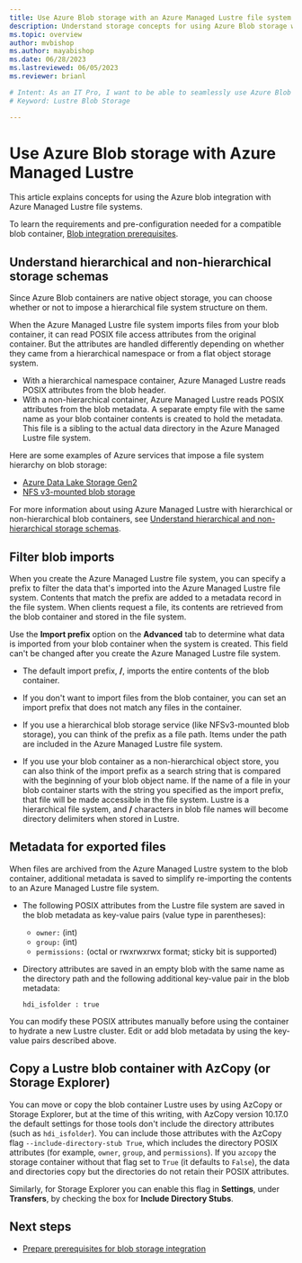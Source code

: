 ```yaml
---
title: Use Azure Blob storage with an Azure Managed Lustre file system
description: Understand storage concepts for using Azure Blob storage with an Azure Managed Lustre file system. 
ms.topic: overview
author: mvbishop
ms.author: mayabishop
ms.date: 06/28/2023
ms.lastreviewed: 06/05/2023
ms.reviewer: brianl

# Intent: As an IT Pro, I want to be able to seamlessly use Azure Blob Storage for long-term storage of files in my Azure Managed Lustre file system.
# Keyword: Lustre Blob Storage

---
```


# Use Azure Blob storage with Azure Managed Lustre

This article explains concepts for using the Azure blob integration with Azure Managed Lustre file systems.

To learn the requirements and pre-configuration needed for a compatible blob container, [Blob integration prerequisites](amlfs-prerequisites.md#blob-integration-prerequisites-optional).

## Understand hierarchical and non-hierarchical storage schemas

Since Azure Blob containers are native object storage, you can choose whether or not to impose a hierarchical file system structure on them.

When the Azure Managed Lustre file system imports files from your blob container, it can read POSIX file access attributes from the original container. But the attributes are handled differently depending on whether they came from a hierarchical namespace or from a flat object storage system.

- With a hierarchical namespace container, Azure Managed Lustre reads POSIX attributes from the blob header.
- With a non-hierarchical container, Azure Managed Lustre reads POSIX attributes from the blob metadata. A separate empty file with the same name as your blob container contents is created to hold the metadata. This file is a sibling to the actual data directory in the Azure Managed Lustre file system.

Here are some examples of Azure services that impose a file system hierarchy on blob storage:

- [Azure Data Lake Storage Gen2](/azure/storage/blobs/data-lake-storage-namespace)
- [NFS v3-mounted blob storage](/azure/storage/blobs/network-file-system-protocol-support-how-to)

For more information about using Azure Managed Lustre with hierarchical or non-hierarchical blob containers, see [Understand hierarchical and non-hierarchical storage schemas](blob-integration.md#understand-hierarchical-and-non-hierarchical-storage-schemas).

## Filter blob imports

When you create the Azure Managed Lustre file system, you can specify a prefix to filter the data that's imported into the Azure Managed Lustre file system. Contents that match the prefix are added to a metadata record in the file system. When clients request a file, its contents are retrieved from the blob container and stored in the file system.

Use the **Import prefix** option on the **Advanced** tab to determine what data is imported from your blob container when the system is created. This field can't be changed after you create the Azure Managed Lustre file system.

- The default import prefix, **/**, imports the entire contents of the blob container.

- If you don't want to import files from the blob container, you can set an import prefix that does not match any files in the container.

- If you use a hierarchical blob storage service (like NFSv3-mounted blob storage), you can think of the prefix as a file path. Items under the path are included in the Azure Managed Lustre file system.

- If you use your blob container as a non-hierarchical object store, you can also think of the import prefix as a search string that is compared with the beginning of your blob object name. If the name of a file in your blob container starts with the string you specified as the import prefix, that file will be made accessible in the file system. Lustre is a hierarchical file system, and **/** characters in blob file names will become directory delimiters when stored in Lustre.

## Metadata for exported files

When files are archived from the Azure Managed Lustre system to the blob container, additional metadata is saved to simplify re-importing the contents to an Azure Managed Lustre file system.

- The following POSIX attributes from the Lustre file system are saved in the blob metadata as key-value pairs (value type in parentheses):

  - `owner:` (int)
  - `group:` (int)
  - `permissions:` (octal or rwxrwxrwx format; sticky bit is supported)

- Directory attributes are saved in an empty blob with the same name as the directory path and the following additional key-value pair in the blob metadata:

  `hdi_isfolder : true`

You can modify these POSIX attributes manually before using the container to hydrate a new Lustre cluster. Edit or add blob metadata by using the key-value pairs described above.

## Copy a Lustre blob container with AzCopy (or Storage Explorer)

You can move or copy the blob container Lustre uses by using AzCopy or Storage Explorer, but at the time of this writing, with AzCopy version 10.17.0 the default settings for those tools don't include the directory attributes (such as `hdi_isfolder`). You can include those attributes with the AzCopy flag `--include-directory-stub True`, which includes the directory POSIX attributes (for example, `owner`, `group`, and `permissions`). If you `azcopy` the storage container without that flag set to `True` (it defaults to `False`), the data and directories copy but the directories do not retain their POSIX attributes.

Similarly, for Storage Explorer you can enable this flag in **Settings**, under **Transfers**, by checking the box for **Include Directory Stubs**.  

## Next steps

- [Prepare prerequisites for blob storage integration](amlfs-prerequisites.md#blob-integration-prerequisites-optional)
